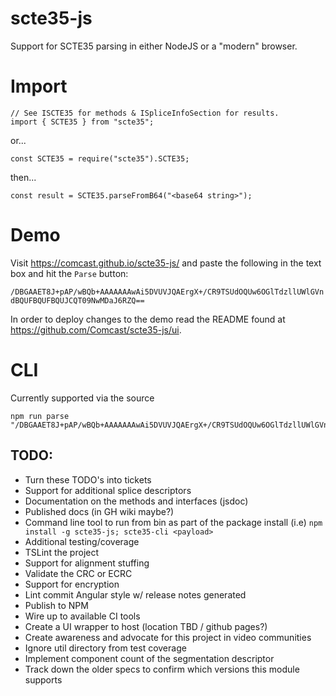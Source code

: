 # scte35-js

Support for SCTE35 parsing in either NodeJS or a "modern" browser.

# Import

    // See ISCTE35 for methods & ISpliceInfoSection for results.
    import { SCTE35 } from "scte35";

or...

    const SCTE35 = require("scte35").SCTE35;

then...

    const result = SCTE35.parseFromB64("<base64 string>");

# Demo

Visit https://comcast.github.io/scte35-js/ and paste the following in the text box and hit the `Parse` button:

`/DBGAAET8J+pAP/wBQb+AAAAAAAwAi5DVUVJQAErgX+/CR9TSUdOQUw6OGlTdzllUWlGVndBQUFBQUFBQUJCQT09NwMDaJ6RZQ==`

In order to deploy changes to the demo read the README found at https://github.com/Comcast/scte35-js/ui.

# CLI

Currently supported via the source

    npm run parse "/DBGAAET8J+pAP/wBQb+AAAAAAAwAi5DVUVJQAErgX+/CR9TSUdOQUw6OGlTdzllUWlGVndBQUFBQUFBQUJCQT09NwMDaJ6RZQ=="


## TODO:
- Turn these TODO's into tickets
- Support for additional splice descriptors
- Documentation on the methods and interfaces (jsdoc)
- Published docs (in GH wiki maybe?)
- Command line tool to run from bin as part of the package install
   (i.e) `npm install -g scte35-js; scte35-cli <payload>`
- Additional testing/coverage
- TSLint the project
- Support for alignment stuffing
- Validate the CRC or ECRC
- Support for encryption
- Lint commit Angular style w/ release notes generated
- Publish to NPM
- Wire up to available CI tools
- Create a UI wrapper to host (location TBD / github pages?)
- Create awareness and advocate for this project in video communities
- Ignore util directory from test coverage
- Implement component count of the segmentation descriptor
- Track down the older specs to confirm which versions this module supports
